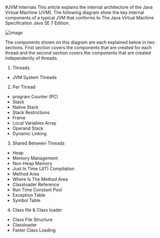 #JVM Internals
This article explains the internal architecture of the Java Virtual Machine (JVM).
The following diagram show the key internal components of a typical JVM that conforms to The Java Virtual Machine Specification Java SE 7 Edition.

![image](https://github.com/codlife/JVMInternals/tree/master/Pictures)

The components shown on this diagram are each explained below in two sections. First section covers the components that are created for each thread and the second section covers the components that are created independently of threads.

1. Threads
 - JVM System Threads

2. Per Thread

 - program Counter (PC)
 - Stack
 - Native Stack
 - Stack Restrictions
 - Frame
 - Local Variables Array
 - Operand Stack
 - Dynamic Linking

3. Shared Between Threads
 - Heap
 - Memory Management
 - Non-Heap Memory
 - Just In Time (JIT) Compilation
 - Method Area
 - Where Is The Method Area
 - Classloader Reference
 - Run Time Constant Pool
 - Exception Table
 - Symbol Table

4. Class file & Class loader
  - Class File Structure
  - Classloader
  - Faster Class Loading

